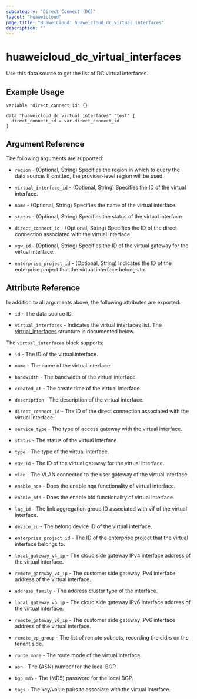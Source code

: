 ```yaml
---
subcategory: "Direct Connect (DC)"
layout: "huaweicloud"
page_title: "HuaweiCloud: huaweicloud_dc_virtual_interfaces"
description: ""
---
```


# huaweicloud_dc_virtual_interfaces

Use this data source to get the list of DC virtual interfaces.

## Example Usage

```hcl
variable "direct_connect_id" {}

data "huaweicloud_dc_virtual_interfaces" "test" {
  direct_connect_id = var.direct_connect_id
}
```

## Argument Reference

The following arguments are supported:

* `region` - (Optional, String) Specifies the region in which to query the data source.
  If omitted, the provider-level region will be used.

* `virtual_interface_id` - (Optional, String) Specifies the ID of the virtual interface.

* `name` - (Optional, String) Specifies the name of the virtual interface.

* `status` - (Optional, String) Specifies the status of the virtual interface.

* `direct_connect_id` - (Optional, String) Specifies the ID of the direct connection associated with the virtual interface.

* `vgw_id` - (Optional, String) Specifies the ID of the virtual gateway for the virtual interface.

* `enterprise_project_id` - (Optional, String) Indicates the ID of the enterprise project
  that the virtual interface belongs to.

## Attribute Reference

In addition to all arguments above, the following attributes are exported:

* `id` - The data source ID.

* `virtual_interfaces` - Indicates the virtual interfaces list.
  The [virtual_interfaces](#DC_virtual_interfaces) structure is documented below.

<a name="DC_virtual_interfaces"></a>
The `virtual_interfaces` block supports:

* `id` - The ID of the virtual interface.

* `name` - The name of the virtual interface.

* `bandwidth` - The bandwidth of the virtual interface.

* `created_at` - The create time of the virtual interface.

* `description` - The description of the virtual interface.

* `direct_connect_id` - The ID of the direct connection associated with the virtual interface.

* `service_type` - The type of access gateway with the virtual interface.

* `status` - The status of the virtual interface.

* `type` - The type of the virtual interface.

* `vgw_id` - The ID of the virtual gateway for the virtual interface.

* `vlan` - The VLAN connected to the user gateway of the virtual interface.

* `enable_nqa` - Does the enable nqa functionality of virtual interface.

* `enable_bfd` - Does the enable bfd functionality of virtual interface.

* `lag_id` - The link aggregation group ID associated with vif of the virtual interface.

* `device_id` - The belong device ID of the virtual interface.

* `enterprise_project_id` - The ID of the enterprise project that the virtual interface belongs to.

* `local_gateway_v4_ip` - The cloud side gateway IPv4 interface address of the virtual interface.

* `remote_gateway_v4_ip` - The customer side gateway IPv4 interface address of the virtual interface.

* `address_family` - The address cluster type of the interface.

* `local_gateway_v6_ip` - The cloud side gateway IPv6 interface address of the virtual interface.

* `remote_gateway_v6_ip` - The customer side gateway IPv6 interface address of the virtual interface.

* `remote_ep_group` - The list of remote subnets, recording the cidrs on the tenant side.

* `route_mode` - The route mode of the virtual interface.

* `asn` - The (ASN) number for the local BGP.

* `bgp_md5` - The (MD5) password for the local BGP.

* `tags` - The key/value pairs to associate with the virtual interface.
